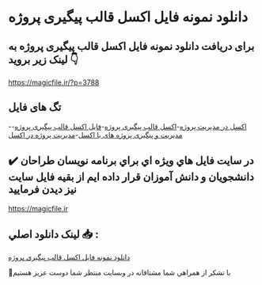 # دانلود نمونه فایل اکسل قالب پیگیری پروژه

## برای دریافت دانلود نمونه فایل اکسل قالب پیگیری پروژه به لینک زیر بروید 👇

https://magicfile.ir/?p=3788

## تگ های فایل

-[اکسل در مدیریت پروژه](https://magicfile.ir/product/%d8%af%d8%a7%d9%86%d9%84%d9%88%d8%af%d9%86%d9%85%d9%88%d9%86%d9%87-%d9%81%d8%a7%db%8c%d9%84-%d8%a7%da%a9%d8%b3%d9%84-%d9%82%d8%a7%d9%84%d8%a8-%d9%be%db%8c%da%af%db%8c%d8%b1%db%8c-%d9%be%d8%b1%d9%88%da%98%d9%87/)-[اکسل قالب پیگیری پروژه](https://magicfile.ir/product/%d8%af%d8%a7%d9%86%d9%84%d9%88%d8%af%d9%86%d9%85%d9%88%d9%86%d9%87-%d9%81%d8%a7%db%8c%d9%84-%d8%a7%da%a9%d8%b3%d9%84-%d9%82%d8%a7%d9%84%d8%a8-%d9%be%db%8c%da%af%db%8c%d8%b1%db%8c-%d9%be%d8%b1%d9%88%da%98%d9%87/)-[فایل اکسل قالب پیگیری پروژه](https://magicfile.ir/product/%d8%af%d8%a7%d9%86%d9%84%d9%88%d8%af%d9%86%d9%85%d9%88%d9%86%d9%87-%d9%81%d8%a7%db%8c%d9%84-%d8%a7%da%a9%d8%b3%d9%84-%d9%82%d8%a7%d9%84%d8%a8-%d9%be%db%8c%da%af%db%8c%d8%b1%db%8c-%d9%be%d8%b1%d9%88%da%98%d9%87/)-[مدیریت و پیگیری پروژه های با اکسل](https://magicfile.ir/product/%d8%af%d8%a7%d9%86%d9%84%d9%88%d8%af%d9%86%d9%85%d9%88%d9%86%d9%87-%d9%81%d8%a7%db%8c%d9%84-%d8%a7%da%a9%d8%b3%d9%84-%d9%82%d8%a7%d9%84%d8%a8-%d9%be%db%8c%da%af%db%8c%d8%b1%db%8c-%d9%be%d8%b1%d9%88%da%98%d9%87/)-[مدیریت پروژه در اکسل](https://magicfile.ir/product/%d8%af%d8%a7%d9%86%d9%84%d9%88%d8%af%d9%86%d9%85%d9%88%d9%86%d9%87-%d9%81%d8%a7%db%8c%d9%84-%d8%a7%da%a9%d8%b3%d9%84-%d9%82%d8%a7%d9%84%d8%a8-%d9%be%db%8c%da%af%db%8c%d8%b1%db%8c-%d9%be%d8%b1%d9%88%da%98%d9%87/)

## ✔️ در سايت فايل هاي ويژه اي براي برنامه نويسان طراحان دانشجويان و دانش آموزان قرار داده ايم از بقيه فايل سايت نيز ديدن فرماييد

https://magicfile.ir


## لينک دانلود اصلي 📥 :

[دانلود نمونه فایل اکسل قالب پیگیری پروژه](https://magicfile.ir/product/%d8%af%d8%a7%d9%86%d9%84%d9%88%d8%af%d9%86%d9%85%d9%88%d9%86%d9%87-%d9%81%d8%a7%db%8c%d9%84-%d8%a7%da%a9%d8%b3%d9%84-%d9%82%d8%a7%d9%84%d8%a8-%d9%be%db%8c%da%af%db%8c%d8%b1%db%8c-%d9%be%d8%b1%d9%88%da%98%d9%87/) 


🙏با تشکر از همراهي شما مشتاقانه در وبسایت منتظر شما دوست عزیز هستیم

